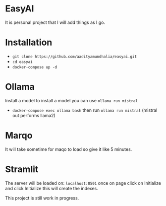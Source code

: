 # EasyAI
It is personal project that I will add things as I go.

# Installation
- `git clone https://github.com/aadityamundhalia/easyai.git`
- `cd easyai`
- `docker-compose up -d`

# Ollama
Install a model to install a model you can use `ollama run mistral`
- `docker-compose exec ollama bash`
then run `ollama run mistral` (mistral out performs llama2)

# Marqo
It will take sometime for maqo to load so give it like 5 minutes.

# Stramlit
The server will be loaded on: `localhost:8501`
once on page click on Initialize and click Initialize this will create the indexes.


This project is still work in progress.